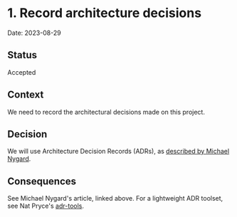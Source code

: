 # 1. Record architecture decisions

Date: 2023-08-29

## Status

Accepted

## Context

We need to record the architectural decisions made on this project.

## Decision

We will use Architecture Decision Records (ADRs),
as [described by Michael Nygard](http://thinkrelevance.com/blog/2011/11/15/documenting-architecture-decisions).

## Consequences

See Michael Nygard's article, linked above. For a lightweight ADR toolset, see Nat
Pryce's [adr-tools](https://github.com/npryce/adr-tools).
